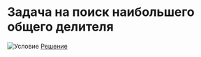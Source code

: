 # Задача на поиск наибольшего общего делителя
![Условие](https://i.ibb.co/mCfZ8KH/2020-07-08-13-53-45.png)
[Решение](https://github.com/Drauggy/Stepik_algorithm_course/blob/master/src/com/stepik/algo/GCD.java)
